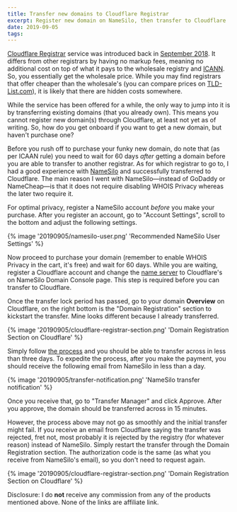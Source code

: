 ```yaml
---
title: Transfer new domains to Cloudflare Registrar
excerpt: Register new domain on NameSilo, then transfer to Cloudflare
date: 2019-09-05
tags:
---
```


[Cloudflare Registrar](https://www.cloudflare.com/products/registrar/) service was introduced back in [September 2018](https://blog.cloudflare.com/cloudflare-registrar/). It differs from other registrars by having no markup fees, meaning no additional cost on top of what it pays to the wholesale registry and [ICANN](https://en.wikipedia.org/wiki/ICANN). So, you essentially get the wholesale price. While you may find registrars that offer cheaper than the wholesale's (you can compare prices on [TLD-List.com](https://tld-list.com/)), it is likely that there are hidden costs somewhere.

While the service has been offered for a while, the only way to jump into it is by transferring existing domains (that you already own). This means you cannot register new domain(s) through Cloudflare, at least not yet as of writing. So, how do you get onboard if you want to get a new domain, but haven't purchase one?

Before you rush off to purchase your funky new domain, do note that (as per ICAAN rule) you need to wait for 60 days *after* getting a domain before you are able to transfer to another registrar. As for which registrar to go to, I had a good experience with [NameSilo](https://new.namesilo.com/) and successfully transferred to Cloudflare. The main reason I went with NameSilo⁠—instead of GoDaddy or NameCheap⁠—is that it does not require disabling WHOIS Privacy whereas the later two require it.

For optimal privacy, register a NameSilo account *before* you make your purchase. After you register an account, go to "Account Settings", scroll to the bottom and adjust the following settings.

{% image '20190905/namesilo-user.png' 'Recommended NameSilo User Settings' %}

Now proceed to purchase your domain (remember to enable WHOIS Privacy in the cart, it's free) and wait for 60 days. While you are waiting, register a Cloudflare account and change the [name server](https://support.cloudflare.com/hc/en-us/articles/201720164-Creating-a-Cloudflare-account-and-adding-a-website) to Cloudflare's on NameSilo Domain Console page. This step is required before you can transfer to Cloudflare.

Once the transfer lock period has passed, go to your domain **Overview** on Cloudflare, on the right bottom is the "Domain Registration" section to kickstart the transfer. Mine looks different because I already transferred.

{% image '20190905/cloudflare-registrar-section.png' 'Domain Registration Section on Cloudflare' %}

Simply follow [the process](https://developers.cloudflare.com/registrar/domain-transfers/transfer-flow/) and you should be able to transfer across in less than three days. To expedite the process, after you make the payment, you should receive the following email from NameSilo in less than a day.

{% image '20190905/transfer-notification.png' 'NameSilo transfer notification' %}

Once you receive that, go to "Transfer Manager" and click Approve. After you approve, the domain should be transferred across in 15 minutes.

However, the process above may not go as smoothly and the initial transfer might fail. If you receive an email from Cloudflare saying the transfer was rejected, fret not, most probably it is rejected by the registry (for whatever reason) instead of NameSilo. Simply restart the transfer  through the Domain Registration section. The authorization code is the same (as what you receive from NameSilo's email), so you don't need to request again.

{% image '20190905/cloudflare-registrar-section.png' 'Domain Registration Section on Cloudflare' %}

Disclosure: I do **not** receive any commission from any of the products mentioned above. None of the links are affiliate link.
